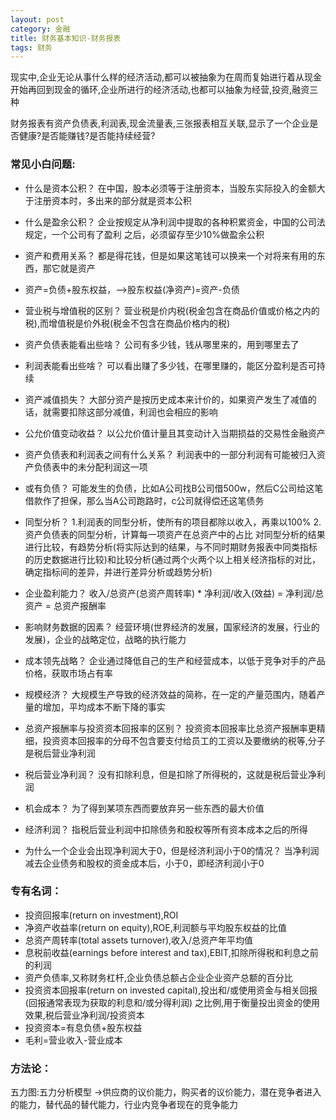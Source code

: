 ```yaml
---
layout: post
category: 金融
title: 财务基本知识-财务报表
tags: 财务	
---
```



现实中,企业无论从事什么样的经济活动,都可以被抽象为在周而复始进行着从现金开始再回到现金的循环,企业所进行的经济活动,也都可以抽象为经营,投资,融资三种

财务报表有资产负债表,利润表,现金流量表,三张报表相互关联,显示了一个企业是否健康?是否能赚钱?是否能持续经营?

### 常见小白问题:    
+ 什么是资本公积？
    在中国，股本必须等于注册资本，当股东实际投入的金额大于注册资本时，多出来的部分就是资本公积

+ 什么是盈余公积？
    企业按规定从净利润中提取的各种积累资金，中国的公司法规定，一个公司有了盈利 之后，必须留存至少10%做盈余公积

+ 资产和费用关系？
    都是得花钱，但是如果这笔钱可以换来一个对将来有用的东西，那它就是资产

+ 资产=负债+股东权益，——>股东权益(净资产)=资产-负债


+ 营业税与增值税的区别？
    营业税是价内税(税金包含在商品价值或价格之内的税),而增值税是价外税(税金不包含在商品价格内的税)

+ 资产负债表能看出些啥？
    公司有多少钱，钱从哪里来的，用到哪里去了

+ 利润表能看出些啥？
	可以看出赚了多少钱，在哪里赚的，能区分盈利是否可持续

+ 资产减值损失？
    大部分资产是按历史成本来计价的，如果资产发生了减值的话，就需要扣除这部分减值，利润也会相应的影响

+ 公允价值变动收益？
	以公允价值计量且其变动计入当期损益的交易性金融资产

+ 资产负债表和利润表之间有什么关系？
	利润表中的一部分利润有可能被归入资产负债表中的未分配利润这一项

+ 或有负债？
	可能发生的负债，比如A公司找B公司借500w，然后C公司给这笔借款作了担保，那么当A公司跑路时，c公司就得偿还这笔债务

+ 同型分析？
	1.利润表的同型分析，使所有的项目都除以收入，再乘以100%
	2.资产负债表的同型分析，计算每一项资产在总资产中的占比
	对同型分析的结果进行比较，有趋势分析(将实际达到的结果，与不同时期财务报表中同类指标的历史数据进行比较)和比较分析(通过两个火两个以上相关经济指标的对比，确定指标间的差异，并进行差异分析或趋势分析) 

+ 企业盈利能力？
	收入/总资产(总资产周转率) * 净利润/收入(效益) = 净利润/总资产 = 总资产报酬率

+ 影响财务数据的因素？
	经营环境(世界经济的发展，国家经济的发展，行业的发展)，企业的战略定位，战略的执行能力

+ 成本领先战略？
	企业通过降低自己的生产和经营成本，以低于竞争对手的产品价格，获取市场占有率

+ 规模经济？
	大规模生产导致的经济效益的简称，在一定的产量范围内，随着产量的增加，平均成本不断下降的事实

+ 总资产报酬率与投资资本回报率的区别？
	投资资本回报率比总资产报酬率更精细，投资资本回报率的分母不包含要支付给员工的工资以及要缴纳的税等,分子是税后营业净利润

+ 税后营业净利润？
	没有扣除利息，但是扣除了所得税的，这就是税后营业净利润

+ 机会成本？
	为了得到某项东西而要放弃另一些东西的最大价值

+ 经济利润？
	指税后营业利润中扣除债务和股权等所有资本成本之后的所得

+ 为什么一个企业会出现净利润大于0，但是经济利润小于0的情况？
	当净利润减去企业债务和股权的资金成本后，小于0，即经济利润小于0

### 专有名词：
+ 投资回报率(return on investment),ROI
+ 净资产收益率(return on equity),ROE,利润额与平均股东权益的比值
+ 总资产周转率(total assets turnover),收入/总资产年平均值
+ 息税前收益(earnings before interest and tax),EBIT,扣除所得税和利息之前的利润
+ 资产负债率,又称财务杠杆,企业负债总额占企业企业资产总额的百分比
+ 投资资本回报率(return on invested capital),投出和/或使用资金与相关回报(回报通常表现为获取的利息和/或分得利润) 之比例,用于衡量投出资金的使用效果,税后营业净利润/投资资本
+ 投资资本=有息负债+股东权益
+ 毛利=营业收入-营业成本



### 方法论：
五力图:五力分析模型 ->供应商的议价能力，购买者的议价能力，潜在竞争者进入的能力，替代品的替代能力，行业内竞争者现在的竞争能力 
